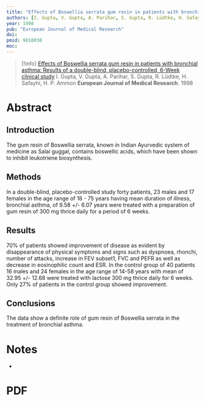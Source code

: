 ```yaml
---
title: "Effects of Boswellia serrata gum resin in patients with bronchial asthma: Results of a double-blind, placebo-controlled, 6-Week clinical study"
authors: [I. Gupta, V. Gupta, A. Parihar, S. Gupta, R. Lüdtke, H. Safayhi, H. P. Ammon]
year: 1998
pub: "European Journal of Medical Research"
doi: 
pmid: 9810030
moc: 
---
```

>[!info]
[Effects of Boswellia serrata gum resin in patients with bronchial asthma: Results of a double-blind, placebo-controlled, 6-Week clinical study](https://pubmed.ncbi.nlm.nih.gov/9810030/)
I. Gupta, V. Gupta, A. Parihar, S. Gupta, R. Lüdtke, H. Safayhi, H. P. Ammon
**European Journal of Medical Research**. 1998

# Abstract
## Introduction
The gum resin of Boswellia serrata, known in Indian Ayurvedic system of medicine as Salai guggal, contains boswellic acids, which have been shown to inhibit leukotriene biosynthesis. 

## Methods
In a double-blind, placebo-controlled study forty patients, 23 males and 17 females in the age range of 18 - 75 years having mean duration of illness, bronchial asthma, of 9.58 +/- 6.07 years were treated with a preparation of gum resin of 300 mg thrice daily for a period of 6 weeks. 

## Results
70% of patients showed improvement of disease as evident by disappearance of physical symptoms and signs such as dyspnoea, rhonchi, number of attacks, increase in FEV subset1, FVC and PEFR as well as decrease in eosinophilic count and ESR. In the control group of 40 patients 16 males and 24 females in the age range of 14-58 years with mean of 32.95 +/- 12.68 were treated with lactose 300 mg thrice daily for 6 weeks. Only 27% of patients in the control group showed improvement. 

## Conclusions
The data show a definite role of gum resin of Boswellia serrata in the treatment of bronchial asthma.

# Notes
- 

# PDF
